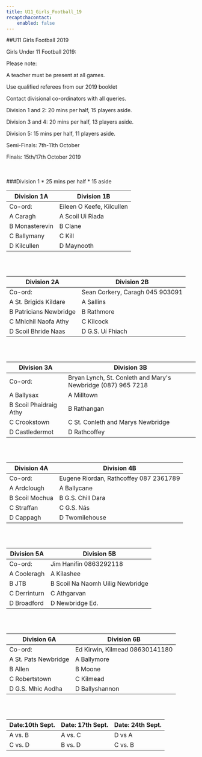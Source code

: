 ```yaml
---
title: U11_Girls_Football_19
recaptchacontact:
    enabled: false
---
```


##U11 Girls Football 2019
<p>Girls Under 11 Football 2019: </p>
<p>Please note:</p>
<p>A teacher must be present at all games.</p>
<p>Use qualified referees from our 2019 booklet</p>
<p>Contact divisional co-ordinators with all queries.</p>
<p>Division 1 and 2: 20 mins per half, 15 players aside.</p>
<p>Division 3 and 4: 20 mins per half, 13 players aside.</p>
<p>Division 5: 15 mins per half, 11 players aside.</p>
<p>Semi-Finals: 7th-11th October</p>
<p>Finals: 15th/17th October 2019</p>
<br>
<br>
###Division 1
* 25 mins per half 
* 15 aside

| Division 1A  | Division 1B |
|--------------|-------------|
|Co-ord: | Eileen O Keefe, Kilcullen|
|A Caragh |A Scoil Ui Riada |
|B Monasterevin| B Clane |
|C Ballymany | C Kill |
|D Kilcullen | D Maynooth |

<br>
<br>

|Division 2A | Division 2B |
|---------------|----------------|
|Co-ord: | Sean Corkery, Caragh 045 903091 |
|A St. Brigids Kildare | A Sallins |
|B Patricians Newbridge | B Rathmore |
|C Mhichil Naofa Athy |C Kilcock |
|D Scoil Bhride Naas |D G.S. Uí Fhiach |

<br>
<br>

|Division 3A| Division 3B|
|---------------|---------------|
|Co-ord: | Bryan Lynch, St. Conleth and Mary's Newbridge ‭(087) 965 7218‬| 
|A Ballysax |A Milltown ||
|B Scoil Phaidraig Athy |B Rathangan ||
|C Crookstown|C St. Conleth and Marys Newbridge |
|D Castledermot |D Rathcoffey |

<br>
<br>

|Division 4A| Division 4B|
|---------------|---------------|
|Co-ord:| Eugene Riordan, Rathcoffey 087 2361789|
|A Ardclough |A Ballycane|
|B Scoil Mochua | B G.S. Chill Dara |
|C Straffan |C G.S. Nás |
|D Cappagh |D Twomilehouse |

<br>
<br>

|Division 5A | Division 5B |
|---------------|----------------|
|Co-ord:| Jim Hanifin 0863292118|
|A Cooleragh| A Kilashee |
|B JTB | B Scoil Na Naomh Uilig Newbridge |
|C Derrinturn | C Athgarvan |
|D Broadford |D Newbridge Ed. |

<br>
<br>

|Division 6A| Division 6B|
|---------------|----------------|
|Co-ord:| Ed Kirwin, Kilmead 08630141180 |
|A St. Pats Newbridge | A Ballymore |
|B Allen | B Moone |
|C Robertstown |C Kilmead |
|D G.S. Mhic Aodha| D Ballyshannon|

<br>
<br>

|Date:10th Sept. |Date: 17th Sept. | Date: 24th Sept. |
|--------|--------|--------|
|A vs. B | A vs. C| D vs A |
|C vs. D | B vs. D | C vs. B |